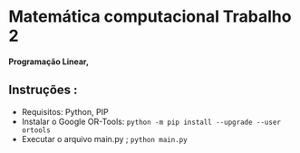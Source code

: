 # Matemática computacional Trabalho 2
#### Programação Linear,

## Instruções :

 - Requisitos: Python, PIP
 - Instalar o Google OR-Tools: `python -m pip install --upgrade --user ortools`
 - Executar o arquivo main.py ; `python main.py`
